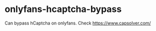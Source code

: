 # onlyfans-hcaptcha-bypass
Can bypass hCaptcha on onlyfans. Check https://www.capsolver.com/ 



























